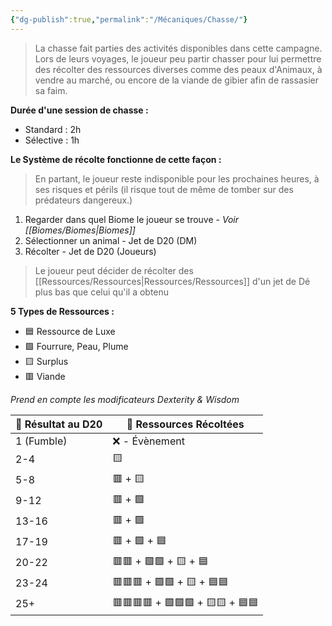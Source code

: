 ```yaml
---
{"dg-publish":true,"permalink":"/Mécaniques/Chasse/"}
---
```



> La chasse fait parties des activités disponibles dans cette campagne. Lors de leurs voyages, le joueur peu partir chasser pour lui permettre des récolter des ressources diverses comme des peaux d'Animaux, à vendre au marché, ou encore de la viande de gibier afin de rassasier sa faim.

**Durée d'une session de chasse :**

- Standard : 2h
- Sélective : 1h

**Le Système de récolte fonctionne de cette façon  :**

> En partant, le joueur reste indisponible pour les prochaines heures, à ses risques et périls (il risque tout de même de tomber sur des prédateurs dangereux.)

1. Regarder dans quel Biome le joueur se trouve - *Voir [[Biomes/Biomes\|Biomes]]*
2. Sélectionner un animal - Jet de D20 (DM)
3. Récolter - Jet de D20 (Joueurs) 

> Le joueur peut décider de récolter des [[Ressources/Ressources\|Ressources/Ressources]] d'un jet de Dé plus bas que celui qu'il a obtenu

**5 Types de Ressources :**

- 🟦 Ressource de Luxe
- 🟩 Fourrure, Peau, Plume
- 🟨 Surplus
- 🟥 Viande

*Prend en compte les modificateurs Dexterity & Wisdom*

| 🎲 Résultat au D20 | 🏹 Ressources Récoltées         |
| ------------------ | ------------------------------- |
| 1 (Fumble)         | ❌ - Évènement                   |
| 2-4                | 🟨                              |
| 5-8                | 🟥 + 🟨                         |
| 9-12               | 🟥 + 🟩                         |
| 13-16              | 🟥 + 🟩                         |
| 17-19              | 🟥 + 🟩 + 🟦                    |
| 20-22              | 🟥🟥 + 🟩🟩 + 🟨 + 🟦           |
| 23-24              | 🟥🟥🟥 + 🟩🟩 + 🟨 + 🟦🟦       |
| 25+                | 🟥🟥🟥🟥 + 🟩🟩🟩 + 🟨🟨 + 🟦🟦 |
